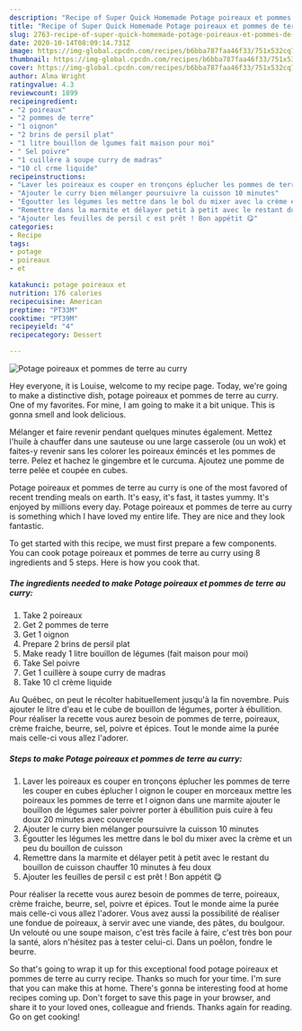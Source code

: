 ```yaml
---
description: "Recipe of Super Quick Homemade Potage poireaux et pommes de terre au curry"
title: "Recipe of Super Quick Homemade Potage poireaux et pommes de terre au curry"
slug: 2763-recipe-of-super-quick-homemade-potage-poireaux-et-pommes-de-terre-au-curry
date: 2020-10-14T08:09:14.731Z
image: https://img-global.cpcdn.com/recipes/b6bba787faa46f33/751x532cq70/potage-poireaux-et-pommes-de-terre-au-curry-photo-principale-de-la-recette.jpg
thumbnail: https://img-global.cpcdn.com/recipes/b6bba787faa46f33/751x532cq70/potage-poireaux-et-pommes-de-terre-au-curry-photo-principale-de-la-recette.jpg
cover: https://img-global.cpcdn.com/recipes/b6bba787faa46f33/751x532cq70/potage-poireaux-et-pommes-de-terre-au-curry-photo-principale-de-la-recette.jpg
author: Alma Wright
ratingvalue: 4.3
reviewcount: 1899
recipeingredient:
- "2 poireaux"
- "2 pommes de terre"
- "1 oignon"
- "2 brins de persil plat"
- "1 litre bouillon de lgumes fait maison pour moi"
- " Sel poivre"
- "1 cuillère à soupe curry de madras"
- "10 cl crme liquide"
recipeinstructions:
- "Laver les poireaux es couper en tronçons éplucher les pommes de terre les couper en cubes éplucher l oignon le couper en morceaux mettre les poireaux les pommes de terre et l oignon dans une marmite ajouter le bouillon de légumes saler poivrer porter à ébullition puis cuire à feu doux 20 minutes avec couvercle"
- "Ajouter le curry bien mélanger poursuivre la cuisson 10 minutes"
- "Égoutter les légumes les mettre dans le bol du mixer avec la crème et un peu du bouillon de cuisson"
- "Remettre dans la marmite et délayer petit à petit avec le restant du bouillon de cuisson chauffer 10 minutes à feu doux"
- "Ajouter les feuilles de persil c est prêt ! Bon appétit 😋"
categories:
- Recipe
tags:
- potage
- poireaux
- et

katakunci: potage poireaux et 
nutrition: 176 calories
recipecuisine: American
preptime: "PT33M"
cooktime: "PT39M"
recipeyield: "4"
recipecategory: Dessert

---
```



![Potage poireaux et pommes de terre au curry](https://img-global.cpcdn.com/recipes/b6bba787faa46f33/751x532cq70/potage-poireaux-et-pommes-de-terre-au-curry-photo-principale-de-la-recette.jpg)

Hey everyone, it is Louise, welcome to my recipe page. Today, we're going to make a distinctive dish, potage poireaux et pommes de terre au curry. One of my favorites. For mine, I am going to make it a bit unique. This is gonna smell and look delicious.

Mélanger et faire revenir pendant quelques minutes également. Mettez l&#39;huile à chauffer dans une sauteuse ou une large casserole (ou un wok) et faites-y revenir sans les colorer les poireaux émincés et les pommes de terre. Pelez et hachez le gingembre et le curcuma. Ajoutez une pomme de terre pelée et coupée en cubes.

Potage poireaux et pommes de terre au curry is one of the most favored of recent trending meals on earth. It's easy, it's fast, it tastes yummy. It's enjoyed by millions every day. Potage poireaux et pommes de terre au curry is something which I have loved my entire life. They are nice and they look fantastic.


To get started with this recipe, we must first prepare a few components. You can cook potage poireaux et pommes de terre au curry using 8 ingredients and 5 steps. Here is how you cook that.

<!--inarticleads1-->

##### The ingredients needed to make Potage poireaux et pommes de terre au curry:

1. Take 2 poireaux
1. Get 2 pommes de terre
1. Get 1 oignon
1. Prepare 2 brins de persil plat
1. Make ready 1 litre bouillon de légumes (fait maison pour moi)
1. Take  Sel poivre
1. Get 1 cuillère à soupe curry de madras
1. Take 10 cl crème liquide


Au Québec, on peut le récolter habituellement jusqu&#39;à la fin novembre. Puis ajouter le litre d&#39;eau et le cube de bouillon de légumes, porter à ébullition. Pour réaliser la recette vous aurez besoin de pommes de terre, poireaux, crème fraiche, beurre, sel, poivre et épices. Tout le monde aime la purée mais celle-ci vous allez l&#39;adorer. 

<!--inarticleads2-->

##### Steps to make Potage poireaux et pommes de terre au curry:

1. Laver les poireaux es couper en tronçons éplucher les pommes de terre les couper en cubes éplucher l oignon le couper en morceaux mettre les poireaux les pommes de terre et l oignon dans une marmite ajouter le bouillon de légumes saler poivrer porter à ébullition puis cuire à feu doux 20 minutes avec couvercle
1. Ajouter le curry bien mélanger poursuivre la cuisson 10 minutes
1. Égoutter les légumes les mettre dans le bol du mixer avec la crème et un peu du bouillon de cuisson
1. Remettre dans la marmite et délayer petit à petit avec le restant du bouillon de cuisson chauffer 10 minutes à feu doux
1. Ajouter les feuilles de persil c est prêt ! Bon appétit 😋


Pour réaliser la recette vous aurez besoin de pommes de terre, poireaux, crème fraiche, beurre, sel, poivre et épices. Tout le monde aime la purée mais celle-ci vous allez l&#39;adorer. Vous avez aussi la possibilité de réaliser une fondue de poireaux, à servir avec une viande, des pâtes, du boulgour. Un velouté ou une soupe maison, c&#39;est très facile à faire, c&#39;est très bon pour la santé, alors n&#39;hésitez pas à tester celui-ci. Dans un poêlon, fondre le beurre. 

So that's going to wrap it up for this exceptional food potage poireaux et pommes de terre au curry recipe. Thanks so much for your time. I'm sure that you can make this at home. There's gonna be interesting food at home recipes coming up. Don't forget to save this page in your browser, and share it to your loved ones, colleague and friends. Thanks again for reading. Go on get cooking!
